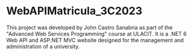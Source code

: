 # WebAPIMatricula_3C2023

This project was developed by John Castro Sanabria as part of the "Advanced Web Services Programming" course at ULACIT. It is a .NET 6 Web API and ASP.NET MVC website designed for the management and administration of a university.

